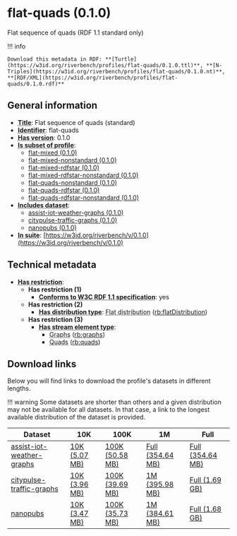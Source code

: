 # flat-quads (0.1.0)

Flat sequence of quads (RDF 1.1 standard only)

!!! info

    Download this metadata in RDF: **[Turtle](https://w3id.org/riverbench/profiles/flat-quads/0.1.0.ttl)**, **[N-Triples](https://w3id.org/riverbench/profiles/flat-quads/0.1.0.nt)**, **[RDF/XML](https://w3id.org/riverbench/profiles/flat-quads/0.1.0.rdf)**



## General information

- **<abbr title="A name given to the resource.">Title</abbr>**: Flat sequence of quads (standard)
- **<abbr title="An unambiguous reference to the resource within a given context.">Identifier</abbr>**: flat-quads
- **<abbr title="Version tag of an artifact">Has version</abbr>**: 0.1.0
- **<abbr title="Indicates that this profile's datasets are all in the other profile">Is subset of profile</abbr>**: 
    - [flat-mixed (0.1.0)](https://w3id.org/riverbench/profiles/flat-mixed/0.1.0)
    - [flat-mixed-nonstandard (0.1.0)](https://w3id.org/riverbench/profiles/flat-mixed-nonstandard/0.1.0)
    - [flat-mixed-rdfstar (0.1.0)](https://w3id.org/riverbench/profiles/flat-mixed-rdfstar/0.1.0)
    - [flat-mixed-rdfstar-nonstandard (0.1.0)](https://w3id.org/riverbench/profiles/flat-mixed-rdfstar-nonstandard/0.1.0)
    - [flat-quads-nonstandard (0.1.0)](https://w3id.org/riverbench/profiles/flat-quads-nonstandard/0.1.0)
    - [flat-quads-rdfstar (0.1.0)](https://w3id.org/riverbench/profiles/flat-quads-rdfstar/0.1.0)
    - [flat-quads-rdfstar-nonstandard (0.1.0)](https://w3id.org/riverbench/profiles/flat-quads-rdfstar-nonstandard/0.1.0)
- **<abbr title="Indicates which datasets are included in the profile">Includes dataset</abbr>**: 
    - [assist-iot-weather-graphs (0.1.0)](https://w3id.org/riverbench/datasets/assist-iot-weather-graphs/0.1.0)
    - [citypulse-traffic-graphs (0.1.0)](https://w3id.org/riverbench/datasets/citypulse-traffic-graphs/0.1.0)
    - [nanopubs (0.1.0)](https://w3id.org/riverbench/datasets/nanopubs/0.1.0)
- **<abbr title="Indicates the benchmark suite to which a dataset or profile belongs">In suite</abbr>**: [https://w3id.org/riverbench/v/0.1.0](https://w3id.org/riverbench/v/0.1.0)

## Technical metadata

- **<abbr title="Has profile restriction. The restrictions are joined with the AND operator.">Has restriction</abbr>**: 
    - **Has restriction (1)**    
        - **<abbr title="Whether the dataset is RDF 1.1-compliant, i.e., does not use any non-standard features, like generalized triples.">Conforms to W3C RDF 1.1 specification</abbr>**: yes
    - **Has restriction (2)**    
        - **<abbr title="Indicates the type of RiverBench dataset distribution">Has distribution type</abbr>**: <abbr title="The dataset is distributed as a single flat file.">Flat distribution</abbr> ([rb:flatDistribution](https://w3id.org/riverbench/schema/metadata#flatDistribution))
    - **Has restriction (3)**    
        - **<abbr title="Indicates the type of contents of each stream element">Has stream element type</abbr>**:     
            - <abbr title="Graph streams are a special case of quad streams, where each element contains exactly one named RDF graph.">Graphs</abbr> ([rb:graphs](https://w3id.org/riverbench/schema/metadata#graphs))
            - <abbr title="Quad streams consist of elements, where each element is an RDF dataset.">Quads</abbr> ([rb:quads](https://w3id.org/riverbench/schema/metadata#quads))


## Download links

Below you will find links to download the profile's datasets in different lengths.

!!! warning
    Some datasets are shorter than others and a given distribution may not be available for all datasets.
    In that case, a link to the longest available distribution of the dataset is provided.

Dataset | 10K | 100K | 1M | Full
--- | --- | --- | --- | ---
[assist-iot-weather-graphs](https://w3id.org/riverbench/datasets/assist-iot-weather-graphs/0.1.0) | [10K (5.07 MB)](https://w3id.org/riverbench/datasets/assist-iot-weather-graphs/0.1.0/files/flat_10K.nq.gz) | [100K (50.58 MB)](https://w3id.org/riverbench/datasets/assist-iot-weather-graphs/0.1.0/files/flat_100K.nq.gz) | [Full (354.64 MB)](https://w3id.org/riverbench/datasets/assist-iot-weather-graphs/0.1.0/files/flat_full.nq.gz) | [Full (354.64 MB)](https://w3id.org/riverbench/datasets/assist-iot-weather-graphs/0.1.0/files/flat_full.nq.gz)
[citypulse-traffic-graphs](https://w3id.org/riverbench/datasets/citypulse-traffic-graphs/0.1.0) | [10K (3.96 MB)](https://w3id.org/riverbench/datasets/citypulse-traffic-graphs/0.1.0/files/flat_10K.nq.gz) | [100K (39.69 MB)](https://w3id.org/riverbench/datasets/citypulse-traffic-graphs/0.1.0/files/flat_100K.nq.gz) | [1M (395.98 MB)](https://w3id.org/riverbench/datasets/citypulse-traffic-graphs/0.1.0/files/flat_1M.nq.gz) | [Full (1.69 GB)](https://w3id.org/riverbench/datasets/citypulse-traffic-graphs/0.1.0/files/flat_full.nq.gz)
[nanopubs](https://w3id.org/riverbench/datasets/nanopubs/0.1.0) | [10K (3.47 MB)](https://w3id.org/riverbench/datasets/nanopubs/0.1.0/files/flat_10K.nq.gz) | [100K (35.73 MB)](https://w3id.org/riverbench/datasets/nanopubs/0.1.0/files/flat_100K.nq.gz) | [1M (384.61 MB)](https://w3id.org/riverbench/datasets/nanopubs/0.1.0/files/flat_1M.nq.gz) | [Full (1.68 GB)](https://w3id.org/riverbench/datasets/nanopubs/0.1.0/files/flat_full.nq.gz)